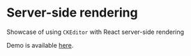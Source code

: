 # Server-side rendering

Showcase of using `CKEditor` with React server-side rendering

Demo is available [here](https://githubbox.com/ckeditor/ckeditor4-react/tree/stable/samples/ssr).
